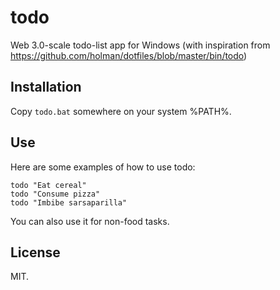# todo

Web 3.0-scale todo-list app for Windows (with inspiration from https://github.com/holman/dotfiles/blob/master/bin/todo)

## Installation

Copy `todo.bat` somewhere on your system %PATH%.

## Use

Here are some examples of how to use todo:

```
todo "Eat cereal"
todo "Consume pizza"
todo "Imbibe sarsaparilla"
```

You can also use it for non-food tasks.

## License

MIT.

